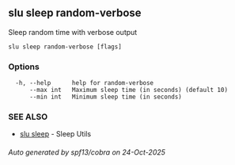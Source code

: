 ## slu sleep random-verbose

Sleep random time with verbose output

```
slu sleep random-verbose [flags]
```

### Options

```
  -h, --help      help for random-verbose
      --max int   Maximum sleep time (in seconds) (default 10)
      --min int   Minimum sleep time (in seconds)
```

### SEE ALSO

* [slu sleep](slu_sleep.md)	 - Sleep Utils

###### Auto generated by spf13/cobra on 24-Oct-2025
